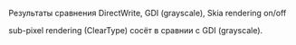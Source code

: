 Результаты сравнения DirectWrite, GDI (grayscale), Skia rendering on/off

sub-pixel rendering (ClearType) сосёт в сравнии с GDI (grayscale).
